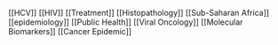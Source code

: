 [[HCV]]
[[HIV]]
[[Treatment]]
[[Histopathology]]
[[Sub-Saharan Africa]]
[[epidemiology]]
[[Public Health]]
[[Viral Oncology]]
[[Molecular Biomarkers]]
[[Cancer Epidemic]]
